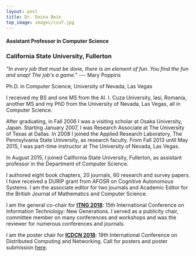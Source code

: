 ```yaml
---
layout: post
title: Dr. Doina Bein
top_image: images/csuf.jpg
---
```


#### Assistant Professor in Computer Science

### California State University, Fullerton


_"In every job that must be done, there is an element of fun. You find the fun and snap! The job's a game."_ --- Mary Poppins


                
Ph.D. in Computer Science, University of Nevada, Las Vegas

I received my BS and one MS from the Al. I. Cuza University, Iasi, Romania, another MS and my PhD from the University of Nevada, Las Vegas, all in Computer Science.

After graduating, in Fall 2006 I was a visiting scholar at Osaka University, Japan. Starting January 2007, I was Research Associate at The University of Texas at Dallas. In 2008 I joined the Applied Research Laboratory, The Pennsylvania State University, as research faculty. From Fall 2013 until May 2015, I was part-time instructor at The University of Nevada, Las Vegas.

In August 2015, I joined California State University, Fullerton, as assistant professor in the Department of Computer Science.

I authored eight book chapters, 20 journals, 60 research and survey papers. I have received a DURIP grant from AFOSR on Cognitive Autonomous Systems.
I am the associate editor for two journals and Academic Editor for the British Journal of Mathematics and Computer Science. 

I am the general co-chair for 
[__ITNG 2018__](http://www.itng.info/): 15th International Conference on
Information Technology: New Generations.
I served as a publicity chair, committee member on many conferences and workshops and was the reviewer for numerous conferences and journals. 

I am the poster chair for
[__ICDCN 2018__](http://iitbhu.ac.in/ICDCN2018/call.html): 19th International Conference on Distributed Computing and Networking. Call for posters and poster submission <a href="{{ site.baseurl }}/posterICDCN2018">here</a>.